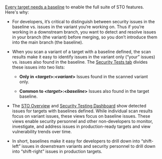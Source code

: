 
[Every target needs a baseline](/docs/security-testing-orchestration/use-sto/set-up-sto-pipelines/set-up-baselines) to enable the full suite of STO features. Here's why:

  - For developers, it’s critical to distinguish between security issues in the baseline vs. issues in the variant you’re working on.  Thus if you’re working in a downstream branch, you want to detect and resolve issues in your branch (the variant) before merging, so you don’t introduce them into the main branch (the baseline). 

 - When you scan a variant of a target with a baseline defined, the scan results make it easy to identify issues in the variant only (“your” issues) vs. issues also found in the baseline. The [Security Tests tab](//docs/security-testing-orchestration/use-sto/view-and-troubleshoot-vulnerabilities/view-scan-results) divides these issues into two lists:

    - **Only in \<_target_>:\<_variant_>** Issues found in the scanned variant only.

    - **Common to \<_target_>:\<_baseline_>** Issues also found in the target baseline.

  - The [STO Overview](/docs/security-testing-orchestration/use-sto/view-and-troubleshoot-vulnerabilities/sto-overview) and [Security Testing Dashboard](/docs/security-testing-orchestration/use-sto/view-and-troubleshoot-vulnerabilities/security-testing-dashboard) show detected issues for targets with baselines defined. While individual scan results focus on variant issues, these views focus on baseline issues. These views enable security personnel and other non-developers to monitor, investigate, and address issues in production-ready targets and view vulnerability trends over time.  

  - In short, baselines make it easy for developers to drill down into “shift-left” issues in downstream variants and security personnel to drill down into “shift-right” issues in  production targets. 

<!-- 
You can specify dynamic baselines using regular expressions for different target types. When you scan a variant that matches the regex for that target type — i.e. `^(main|master)$` for a code repo — the target baseline updates automatically. 

Harness STO includes predefined default regexes for code repositories and container images.
-->

